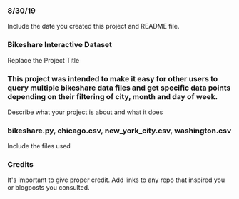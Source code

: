 ### 8/30/19
Include the date you created this project and README file.

### Bikeshare Interactive Dataset
Replace the Project Title

### This project was intended to make it easy for other users to query multiple bikeshare data files and get specific data points depending on their filtering of city, month and day of week. 
Describe what your project is about and what it does

### bikeshare.py, chicago.csv, new_york_city.csv, washington.csv
Include the files used

### Credits
It's important to give proper credit. Add links to any repo that inspired you or blogposts you consulted.

